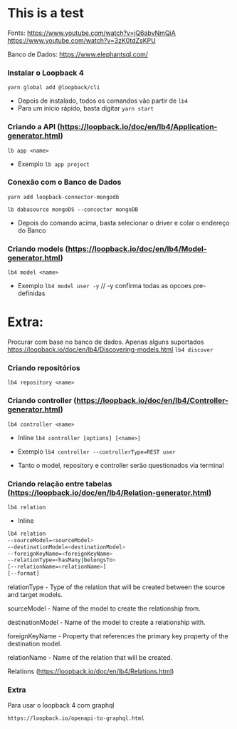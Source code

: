 # This is a test

Fonts:
https://www.youtube.com/watch?v=jQ6abvNmQiA
https://www.youtube.com/watch?v=3zK0tdZsKPU

Banco de Dados:
https://www.elephantsql.com/

### Instalar o Loopback 4

`yarn global add @loopback/cli`

- Depois de instalado, todos os comandos vão partir de `lb4`
- Para um inicio rápido, basta digitar `yarn start`

### Criando a API (https://loopback.io/doc/en/lb4/Application-generator.html)

`lb app <name>`

- Exemplo
  `lb app project`

### Conexão com o Banco de Dados

`yarn add loopback-connector-mongodb`

`lb dabasource mongoDS --concector mongoDB`

- Depois do comando acima, basta selecionar o driver e colar o endereço do Banco

### Criando models (https://loopback.io/doc/en/lb4/Model-generator.html)

`lb4 model <name>`

- Exemplo
  `lb4 model user -y` // -y confirma todas as opcoes pre-definidas

# Extra:

Procurar com base no banco de dados. Apenas alguns suportados
https://loopback.io/doc/en/lb4/Discovering-models.html
`lb4 discover`

### Criando repositórios

`lb4 repository <name>`

### Criando controller (https://loopback.io/doc/en/lb4/Controller-generator.html)

`lb4 controller <name>`

- Inline
  `lb4 controller [options] [<name>]`
- Exemplo
  `lb4 controller --controllerType=REST user`

- Tanto o model, repository e controller serão questionados via terminal

### Criando relação entre tabelas (https://loopback.io/doc/en/lb4/Relation-generator.html)

`lb4 relation`

- Inline

```sh
lb4 relation
--sourceModel=<sourceModel>
--destinationModel=<destinationModel>
--foreignKeyName=<foreignKeyName>
--relationType=<hasMany|belongsTo>
[--relationName=<relationName>]
[--format]
```

relationType - Type of the relation that will be created between the source and target models.

sourceModel - Name of the model to create the relationship from.

destinationModel - Name of the model to create a relationship with.

foreignKeyName - Property that references the primary key property of the destination model.

relationName - Name of the relation that will be created.

Relations (https://loopback.io/doc/en/lb4/Relations.html)

### Extra

Para usar o loopback 4 com graphql

`https://loopback.io/openapi-to-graphql.html`
